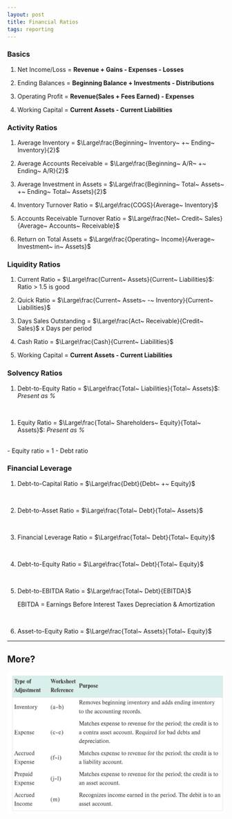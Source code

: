 ```yaml
---
layout: post
title: Financial Ratios
tags: reporting
---
```



### Basics

1. Net Income/Loss = **Revenue + Gains - Expenses - Losses**

2. Ending Balances = **Beginning Balance + Investments - Distributions**

3. Operating Profit = **Revenue(Sales + Fees Earned) - Expenses** 
   
4. Working Capital = **Current Assets - Current Liabilities**

### Activity Ratios

1. Average Inventory = $\Large\frac{Beginning~ Inventory~ +~ Ending~ Inventory}{2}$

2. Average Accounts Receivable = $\Large\frac{Beginning~ A/R~ +~ Ending~ A/R}{2}$

3. Average Investment in Assets =  $\Large\frac{Beginning~ Total~ Assets~ +~ Ending~ Total~ Assets}{2}$

4. Inventory Turnover Ratio = $\Large\frac{COGS}{Average~ Inventory}$

5. Accounts Receivable Turnover Ratio = $\Large\frac{Net~ Credit~ Sales}{Average~ Accounts~ Receivable}$

6. Return on Total Assets = $\Large\frac{Operating~ Income}{Average~ Investment~ in~ Assets}$

### Liquidity Ratios

1. Current Ratio = $\Large\frac{Current~ Assets}{Current~ Liabilities}$: Ratio > 1.5 is good     

1. Quick Ratio = $\Large\frac{Current~ Assets~ -~ Inventory}{Current~ Liabilities}$   

2. Days Sales Outstanding = $\Large\frac{Act~ Receivable}{Credit~ Sales}$ x Days per period   

3. Cash Ratio = $\Large\frac{Cash}{Current~ Liabilities}$  

4. Working Capital = **Current Assets - Current Liabilities**

### Solvency Ratios

1. Debt-to-Equity Ratio = $\Large\frac{Total~ Liabilities}{Total~ Assets}$: *Present as %*   
<br>

1. Equity Ratio = $\Large\frac{Total~ Shareholders~ Equity}{Total~ Assets}$: *Present as %*   
<br> 
   - Equity ratio = 1 - Debt ratio   

### Financial Leverage

1. Debt-to-Capital Ratio = $\Large\frac{Debt}{Debt~ +~ Equity}$   
<br>

2. Debt-to-Asset Ratio = $\Large\frac{Total~ Debt}{Total~ Assets}$    
<br>

3. Financial Leverage Ratio = $\Large\frac{Total~ Debt}{Total~ Equity}$    
<br>

4. Debt-to-Equity Ratio = $\Large\frac{Total~ Debt}{Total~ Equity}$   
<br>

5. Debt-to-EBITDA Ratio = $\Large\frac{Total~ Debt}{EBITDA}$   

   EBITDA = Earnings Before Interest Taxes Depreciation & Amortization   
<br>

6. Asset-to-Equity Ratio = $\Large\frac{Total~ Assets}{Total~ Equity}$   

---

## More?

![](/assets/mc-graw-accounting-course/chap13-fin.statements/types-adjusting-entries.png)

